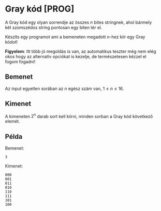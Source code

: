 # Gray kód [PROG]

A Gray kód egy olyan sorrendje az összes $n$ bites stringnek, ahol bármely két szomszédos string pontosan egy biten tér el.

Készíts egy programot ami a bemeneten megadott $n$-hez kiír egy Gray kódot!

**Figyelem**: Itt több jó megoldás is van, az automatikus teszter még nem elég okos hogy az alternatív opciókat is kezelje, de természetesen kézzel el fogom fogadni!

## Bemenet

Az input egyetlen sorában az $n$ egész szám van, $1 \le n \le 16$.

## Kimenet

A kimeneten $2^n$ darab sort kell kiírni, minden sorban a Gray kód következő elemét.

## Példa

Bemenet:
```
3
```

Kimenet:
```
000
001
011
010
110
111
101
100
```
